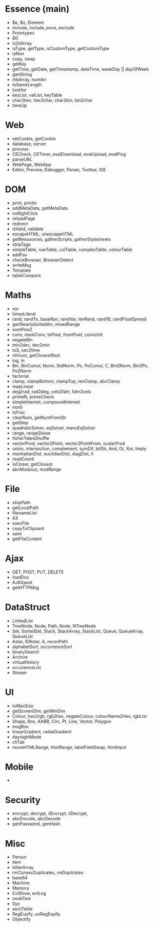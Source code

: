 # Essence (main)
- $e, $n, Element
- include, include_once, exclude
- Prototypes
- $G
- is2dArray
- isType, getType, isCustomType, getCustomType
- isNon
- copy, swap
- getKey
- getTime, getDate, getTimestamp, dateTime, weekDay || dayOfWeek
- genString
- mkArray, numArr
- toSameLength
- lookfor
- keyList, valList, keyTable
- char2hex, hex2char, char2bin, bin2char
- timeUp

# Web
- setCookie, getCookie
- database, server
- process
- CECheck, CETimer, evalDownload, evalUpload, evalPing
- parseURL
- WebPage, WebApp
- Editor, Preview, Debugger, Parser, Toolbar, IDE

# DOM
- print, println
- addMetaData, getMetaData
- noRightClick
- reloadPage
- redirect
- isValid, validate
- escapeHTML, unescapeHTML
- getRessources, gatherScripts, gatherStylesheets
- stripTags
- simpleTable, rowTable, colTable, complexTable, colourTable
- addFav
- checkBrowser, BrowserDetect
- writeMsg
- Template
- tableCompare

# Maths
- xor
- timesLiteral
- rand, randTo, baseRan, randVar, lenRand, rand16, randFloatSpread
- genNearlySortedArr, mixedRange
- sumPow2
- conv, markConv, toPixel, fromPixel, convUnit
- negateBin
- min2dec, dec2min
- toS, sec2time
- nthroot, getClosestRoot
- log, ln
- Bin, BinCumul, Norm, StdNorm, Po, PoCumul, C, Bin2Norm, Bin2Po, Po2Norm
- factorial
- clamp, clampBottom, clampTop, revClamp, abcClamp
- mapLinear
- deg2rad, rad2deg, cels2fahr, fahr2cels
- primeN, primeCheck
- simpleInterest, compoundInterest
- non0
- toFrac
- clearNum, getNumFromStr
- getStep
- quadraticSolver, eqSolver, manuEqSolver
- range, range2base
- fisherYatesShuffle
- vectorProd, vector2Point, vector2PointFrom, scalarProd
- union, intersection, complement, symDif, bitStr, And, Or, Xor, Imply
- manhattanDist, euclidianDist, diagDist, h
- readCoord
- isCloser, getClosest
- abcModulus, modRange

# File
- stripPath
- getLocalPath
- filenameList
- AX
- execFile
- copyToClipoard
- save
- getFileContent

# Ajax
- GET, POST, PUT, DELETE
- loadDoc
- AJAXpost
- getHTTPMsg

# DataStruct
- LinkedList
- TreeNode, Node, Path, Node, NTreeNode
- Set, SortedSet, Stack, StackArray, StackList, Queue, QueueArray, QueueList
- Astar, IDAstar, A, reconPath
- alphabetSort, occurrenceSort
- binarySearch
- Archive
- virtualHistory
- occurenceList
- Stream

# UI
- toMaxSize
- getScreenDim, getWinDim
- Colour, hex2rgb, rgb2hex, negateColour, colourName2Hex, rgbList
- Shape, Box, AABB, Circ, Pt, Line, Vector, Polygon
- msgBox
- linearGradient, radialGradient
- daynightMode
- chTab
- moveHTMLRange, htmlRange, labelFieldSwap, htmlInput

# Mobile
- 

# Security
- encrypt, decrypt, ilEncrypt, ilDecrypt, 
- abcEncode, abcDecode
- genPassword, genHash

# Misc
- Person
- Item
- letterArray
- rmConsecDuplicates, rmDuplicates
- base64
- Machine
- Memory
- EvtShow, evtLog
- noobTest
- Sys
- asciiTable
- RegExpify, unRegExpify
- Objectify
